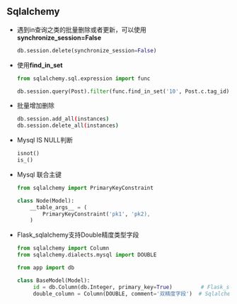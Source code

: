 ## Sqlalchemy

* 遇到in查询之类的批量删除或者更新，可以使用**synchronize_session=False**

  ```python
  db.session.delete(synchronize_session=False)
  ```

* 使用**find_in_set**

  ```python
  from sqlalchemy.sql.expression import func
  
  db.session.query(Post).filter(func.find_in_set('10', Post.c.tag_id))
  ```

* 批量增加删除

  ```bash
  db.session.add_all(instances)
  db.session.delete_all(instances)
  ```

* Mysql IS NULL判断

  ```python
  isnot()
  is_()
  ```

* Mysql 联合主键

  ```python
  from sqlalchemy import PrimaryKeyConstraint
  
  class Node(Model):
      __table_args__ = (
          PrimaryKeyConstraint('pk1', 'pk2),
      )
  
  ```

* Flask_sqlalchemy支持Double精度类型字段

  ```python
  from sqlalchemy import Column
  from sqlalchemy.dialects.mysql import DOUBLE
  
  from app import db 
  
  class BaseModel(Model):
       id = db.Column(db.Integer, primary_key=True)         # Flask_sqlalchemy
       double_column = Column(DOUBLE, comment='双精度字段')  # Sqlalchemy mysql double column
  ```
